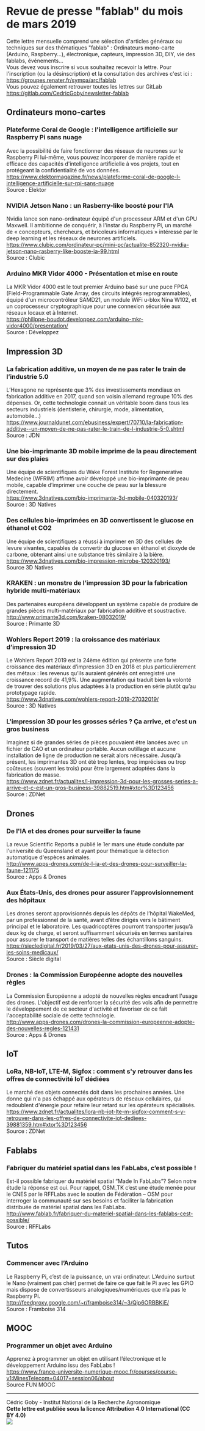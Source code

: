 # Revue de presse "fablab" du mois de mars 2019

Cette lettre mensuelle comprend une sélection d'articles généraux ou techniques sur des thématiques "fablab" : Ordinateurs mono-carte (Arduino, Raspberry...), électronique, capteurs, impression 3D, DIY, vie des fablabs, événements...  
Vous devez vous inscrire si vous souhaitez recevoir la lettre. Pour l'inscription (ou la désinscription) et la consultation des archives c'est ici : https://groupes.renater.fr/sympa/arc/fablab  
Vous pouvez également retrouver toutes les lettres sur GitLab https://gitlab.com/CedricGoby/newsletter-fablab

## Ordinateurs mono-cartes
### Plateforme Coral de Google : l'intelligence artificielle sur Raspberry Pi sans nuage
Avec la possibilité de faire fonctionner des réseaux de neurones sur le Raspberry Pi lui-même, vous pouvez incorporer de manière rapide et efficace des capacités d'intelligence artificielle à vos projets, tout en protégeant la confidentialité de vos données.  
https://www.elektormagazine.fr/news/plateforme-coral-de-google-l-intelligence-artificielle-sur-rpi-sans-nuage  
Source : Elektor

### NVIDIA Jetson Nano : un Rasberry-like boosté pour l'IA
Nvidia lance son nano-ordinateur équipé d'un processeur ARM et d'un GPU Maxwell. Il ambitionne de conquérir, à l'instar du Raspberry Pi, un marché de « concepteurs, chercheurs, et bricoleurs informatiques » intéressé par le deep learning et les réseaux de neurones artificiels.  
https://www.clubic.com/ordinateur-pc/mini-pc/actualite-852320-nvidia-jetson-nano-rasberry-like-booste-ia-99.html  
Source : Clubic

### Arduino MKR Vidor 4000 - Présentation et mise en route
La MKR Vidor 4000 est le tout premier Arduino basé sur une puce FPGA (Field-Programmable Gate Array, des circuits intégrés reprogrammables), équipé d'un microcontrôleur SAMD21, un module WiFi u-blox Nina W102, et un coprocesseur cryptographique pour une connexion sécurisée aux réseaux locaux et à Internet.  
https://philippe-boudot.developpez.com/arduino-mkr-vidor4000/presentation/  
Source : Développez

## Impression 3D
### La fabrication additive, un moyen de ne pas rater le train de l’industrie 5.0
L’Hexagone ne représente que 3% des investissements mondiaux en fabrication additive en 2017, quand son voisin allemand regroupe 10% des dépenses. Or, cette technologie connait un véritable boom dans tous les secteurs industriels (dentisterie, chirurgie, mode, alimentation, automobile…)  
https://www.journaldunet.com/ebusiness/expert/70710/la-fabrication-additive--un-moyen-de-ne-pas-rater-le-train-de-l-industrie-5-0.shtml  
Source : JDN

### Une bio-imprimante 3D mobile imprime de la peau directement sur des plaies
Une équipe de scientifiques du Wake Forest Institute for Regenerative Medecine (WFRIM) affirme avoir développé une bio-imprimante de peau mobile, capable d’imprimer une couche de peau sur la blessure directement.  
https://www.3dnatives.com/bio-imprimante-3d-mobile-040320193/  
Source : 3D Natives

###	Des cellules bio-imprimées en 3D convertissent le glucose en éthanol et CO2
Une équipe de scientifiques a réussi à imprimer en 3D des cellules de levure vivantes, capables de convertir du glucose en éthanol et dioxyde de carbone, obtenant ainsi une substance très similaire à la bière.  
https://www.3dnatives.com/bio-impression-microbe-120320193/  
Source 3D Natives

### KRAKEN : un monstre de l’impression 3D pour la fabrication hybride multi-matériaux
Des partenaires européens développent un système capable de produire de grandes pièces multi-matériaux par fabrication additive et soustractive.  
http://www.primante3d.com/kraken-08032019/  
Source : Primante 3D

### Wohlers Report 2019 : la croissance des matériaux d’impression 3D
Le Wohlers Report 2019 est la 24ème édition qui présente une forte croissance des matériaux d’impression 3D en 2018 et plus particulièrement des métaux : les revenus qu’ils auraient générés ont enregistré une croissance record de 41,9%. Une augmentation qui traduit bien la volonté de trouver des solutions plus adaptées à la production en série plutôt qu’au prototypage rapide.  
https://www.3dnatives.com/wohlers-report-2019-27032019/  
Source : 3D Natives

### L'impression 3D pour les grosses séries ? Ça arrive, et c'est un gros business
Imaginez si de grandes séries de pièces pouvaient être lancées avec un fichier de CAO et un ordinateur portable. Aucun outillage et aucune installation de ligne de production ne serait alors nécessaire. Jusqu'à présent, les imprimantes 3D ont été trop lentes, trop imprécises ou trop coûteuses (souvent les trois) pour être largement adoptées dans la fabrication de masse.  
https://www.zdnet.fr/actualites/l-impression-3d-pour-les-grosses-series-a-arrive-et-c-est-un-gros-business-39882519.htm#xtor%3D123456  
Source : ZDNet

## Drones
### De l'IA et des drones pour surveiller la faune
La revue Scientific Reports a publié le 1er mars une étude conduite par l'université du Queensland et ayant pour thématique la détection automatique d'espèces animales.  
http://www.apps-drones.com/de-l-ia-et-des-drones-pour-surveiller-la-faune-121175  
Source : Apps & Drones

### Aux États-Unis, des drones pour assurer l’approvisionnement des hôpitaux
Les drones seront approvisionnés depuis les dépôts de l’hôpital WakeMed, par un professionnel de la santé, avant d’être dirigés vers le bâtiment principal et le laboratoire. Les quadricoptères pourront transporter jusqu’à deux kg de charge, et seront suffisamment sécurisés en termes sanitaires pour assurer le transport de matières telles des échantillons sanguins.  
https://siecledigital.fr/2019/03/27/aux-etats-unis-des-drones-pour-assurer-les-soins-medicaux/  
Source : Siècle digital

### Drones : la Commission Européenne adopte des nouvelles règles
La Commission Européenne a adopté de nouvelles règles encadrant l'usage des drones. L'objectif est de renforcer la sécurité des vols afin de permettre le développement de ce secteur d'activité et favoriser de ce fait l'acceptabilité sociale de cette technologie.  
http://www.apps-drones.com/drones-la-commission-europeenne-adopte-des-nouvelles-regles-121431  
Source : Apps & Drones

## IoT
### LoRa, NB-IoT, LTE-M, Sigfox : comment s'y retrouver dans les offres de connectivité IoT dédiées
Le marché des objets connectés doit dans les prochaines années. Une donne qui n'a pas échappé aux opérateurs de réseaux cellulaires, qui redoublent d'énergie pour refaire leur retard sur les opérateurs spécialisés.  
https://www.zdnet.fr/actualites/lora-nb-iot-lte-m-sigfox-comment-s-y-retrouver-dans-les-offres-de-connectivite-iot-dediees-39881359.htm#xtor%3D123456  
Source : ZDNet

## Fablabs
### Fabriquer du matériel spatial dans les FabLabs, c’est possible !
Est-il possible fabriquer du matériel spatial “Made In FabLabs”? Selon notre étude la réponse est oui. Pour rappel, OSM_TK c’est une étude menée pour le CNES par le RFFLabs avec le soutien de Fédération – OSM pour interroger la communauté sur ses besoins et faciliter la fabrication distribuée de matériel spatial dans les FabLabs.  
http://www.fablab.fr/fabriquer-du-materiel-spatial-dans-les-fablabs-cest-possible/  
Source : RFFLabs

## Tutos
### Commencer avec l’Arduino
Le Raspberry Pi, c’est de la puissance, un vrai ordinateur. L’Arduino surtout le Nano (vraiment pas chèr) permet de faire ce que fait le Pi avec les GPIO mais dispose de convertisseurs analogiques/numériques que n’a pas le Raspberry Pi.  
http://feedproxy.google.com/~r/framboise314/~3/Qjp6ORBBKiE/  
Source : Framboise 314

## MOOC
### Programmer un objet avec Arduino
Apprenez à programmer un objet en utilisant l’électronique et le développement Arduino issu des FabLabs !  
https://www.france-universite-numerique-mooc.fr/courses/course-v1:MinesTelecom+04017+session06/about  
Source FUN MOOC

---
Cédric Goby - Institut National de la Recherche Agronomique  
**Cette lettre est publiée sous la licence Attribution 4.0 International (CC BY 4.0)**  
![](https://i.creativecommons.org/l/by/4.0/80x15.png)
